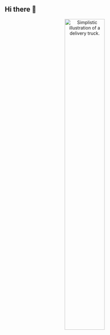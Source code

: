 ## Hi there 👋

<p align="center">
  <img src="https://github.com/Hashory/Hashory/assets/89839285/641ab52e-d962-449c-969a-bc8b69a6e26d" 
    alt="Simplistic illustration of a delivery truck." 
    style="aspect-ratio: 16 / 9; width: 50%;"/>
</p>

<!--
**Hashory/Hashory** is a ✨ _special_ ✨ repository because its `README.md` (this file) appears on your GitHub profile.

Here are some ideas to get you started:

- 🔭 I’m currently working on ...
- 🌱 I’m currently learning ...
- 👯 I’m looking to collaborate on ...
- 🤔 I’m looking for help with ...
- 💬 Ask me about ...
- 📫 How to reach me: ...
- 😄 Pronouns: ...
- ⚡ Fun fact: ...
-->
